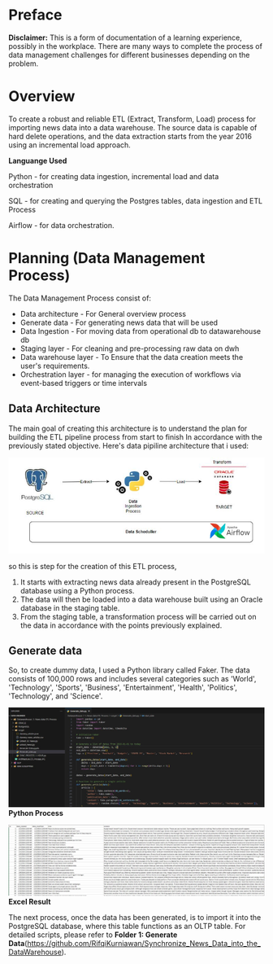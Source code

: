 # Preface
**Disclaimer:** This is a form of documentation of a learning experience, possibly in the workplace. There are many ways to complete the process of data management challenges for different businesses depending on the problem.

# Overview
To create a robust and reliable ETL (Extract, Transform, Load) process for importing news data into a data warehouse. The source data is capable of hard delete operations, and the data extraction starts from the year 2016 using an incremental load approach.

**Languange Used**

Python - for creating data ingestion, incremental load and data orchestration 

SQL - for creating and querying the Postgres tables, data ingestion and ETL Process

Airflow - for data orchestration.

# Planning (Data Management Process)

The Data Management Process consist of:
* Data architecture - For General overview process
* Generate data - For generating news data that will be used
* Data Ingestion - For moving data from operational db to datawarehouse db
* Staging layer - For cleaning and pre-processing raw data on dwh
* Data warehouse layer - To Ensure that the data creation meets the user's requirements.
* Orchestration layer - for managing the execution of workflows via event-based triggers or time intervals

## Data Architecture

The main goal of creating this architecture is to understand the plan for building the ETL pipeline process from start to finish In accordance with the previously stated objective.
Here's data pipiline architecture that i used:

![](Images/ArchitectureETLProcess.JPG)

so this is step for the creation of this ETL process, 
  1. It starts with extracting news data already present in the PostgreSQL database using a Python process.
  2. The data will then be loaded into a data warehouse built using an Oracle database in the staging table.
  3. From the staging table, a transformation process will be carried out on the data in accordance with the points previously explained.

## Generate data
So, to create dummy data, I used a Python library called Faker. The data consists of 100,000 rows and includes several categories such as 'World', 'Technology', 'Sports', 'Business', 'Entertainment', 'Health', 'Politics', 'Technology', and 'Science'.

![plot](Images/Generatedatapython.JPG)
**Python Process**

![](Images/exceldatagenerate.JPG)
**Excel Result**

The next process, once the data has been generated, is to import it into the PostgreSQL database, where this table functions as an OLTP table. For detailed scripts, please refer to **Folder 1: Generate Data**(https://github.com/RifqiKurniawan/Synchronize_News_Data_into_the_DataWarehouse).
